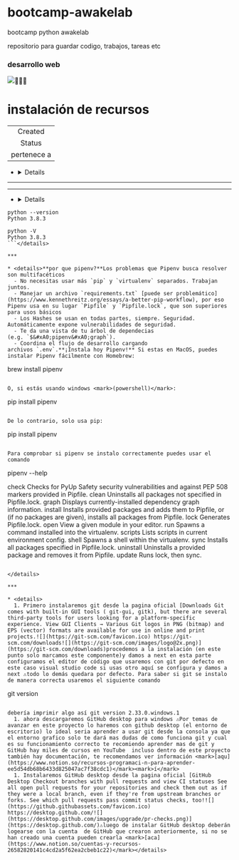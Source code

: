 # bootcamp-awakelab
bootcamp python  awakelab

repositorio para guardar codigo, trabajos, tareas etc

### desarrollo web
   
![](https://1.bp.blogspot.com/-EW9IYLNiqDA/Wv4r4sOGveI/AAAAAAAABUg/lL0B1cIEfCkrVROQXiApi92D6brGMLUPQCLcBGAs/s1600/visual-studio-code.jpg)🧑🏼‍💻

# instalación de recursos

|  |
| :---: |
| Created | <time>@January 18, 2022 11:57 PM</time> |
| Status |  |
| pertenece a | [📚Fundamentos del Desarrollo Web](https://www.notion.so/Fundamentos-del-Desarrollo-Web-75aeaa9367144c9e956fd1490236def9) |

* <details>**1. descarga visual studio desde la pagina oficial** [Gracias por descargar Visual Studio - Visual Studio Gracias por descargar Visual Studio - Visual Studio ![](https://visualstudio.microsoft.com/wp-content/uploads/2017/02/Microsoft-favicon.png) https://visualstudio.microsoft.com/es/thank-you-downloading-visual-studio/?sku=Community&rel=17![](https://visualstudio.microsoft.com/wp-content/uploads/2020/07/Facebook.png)](https://visualstudio.microsoft.com/es/thank-you-downloading-visual-studio/?sku=Community&rel=17) [https://www.youtube.com/watch?v=X_Z7d04x9-E&t=163s&ab_channel=Sistematts](https://www.youtube.com/watch?v=X_Z7d04x9-E&t=163s&ab_channel=Sistematts)

***

</details>

***

* <details>[Download Python Information about specific ports, and developer info Source and binary executables are signed by the release manager or binary builder using their OpenPGP key.![](https://www.python.org/static/favicon.ico) https://www.python.org/downloads/![](https://www.python.org/static/opengraph-icon-200x200.png)](https://www.python.org/downloads/)⚠️<mark>Muy importante</mark> antes de instalar  marcar el botón <mark>"add python 3.1 to Path"</mark> esto es para que python pueda ser invocado desde cualquier ruta o carpeta, todo lo demás se deja por defecto.**2. Ahora comprobáremos si se instalo correctamente en consola**
  - <details>
    + Press **Win+R**
    + Type **powershell**
    + Press **OK** or **Enter**</details>
  - <details>
    + Click on **Applications**
    + Go to **Finder**
    + Choose **Utilities** -> **Terminal**</details>**Linux**
  - Open the **terminal** window Aca debería mostrarte algo así

```
python --version
Python 3.8.3

python -V
Python 3.8.3
```</details>

***

* <details>**por que pipenv?**Los problemas que Pipenv busca resolver son multifacéticos
  - No necesitas usar más `pip` y `virtualenv` separados. Trabajan juntos.
  - Manejar un archivo `requirements.txt` [puede ser problemático](https://www.kennethreitz.org/essays/a-better-pip-workflow), por eso Pipenv usa en su lugar `Pipfile` y `Pipfile.lock`, que son superiores para usos básicos
  - Los Hashes se usan en todas partes, siempre. Seguridad. Automáticamente expone vulnerabilidades de seguridad.
  - Te da una vista de tu árbol de dependecias (e.g. `$&#xA0;pipenv&#xA0;graph`).
  - Coordina el flujo de desarrollo cargando archivos `.env`.**¡Instala hoy Pipenv!** Si estas en MacOS, puedes instalar Pipenv fácilmente con Homebrew:

```
 brew install pipenv
```

O, si estás usando windows <mark>(powershell)</mark>:

```
 pip install pipenv
```

De lo contrario, solo usa pip:

```
 pip install pipenv
```

Para comprobar si pipenv se instalo correctamente puedes usar el comando

```
pipenv --help

check      Checks for PyUp Safety security vulnerabilities and against PEP
             508 markers provided in Pipfile.
  clean      Uninstalls all packages not specified in Pipfile.lock.
  graph      Displays currently-installed dependency graph information.
  install    Installs provided packages and adds them to Pipfile, or (if no
             packages are given), installs all packages from Pipfile.
  lock       Generates Pipfile.lock.
  open       View a given module in your editor.
  run        Spawns a command installed into the virtualenv.
  scripts    Lists scripts in current environment config.
  shell      Spawns a shell within the virtualenv.
  sync       Installs all packages specified in Pipfile.lock.
  uninstall  Uninstalls a provided package and removes it from Pipfile.
  update     Runs lock, then sync.
```

</details>

***

* <details>
  1. Primero instalaremos git desde la pagina oficial [Downloads Git comes with built-in GUI tools ( git-gui, gitk), but there are several third-party tools for users looking for a platform-specific experience. View GUI Clients → Various Git logos in PNG (bitmap) and EPS (vector) formats are available for use in online and print projects.![](https://git-scm.com/favicon.ico) https://git-scm.com/downloads![](https://git-scm.com/images/logo@2x.png)](https://git-scm.com/downloads)procedemos a la instalación (en este punto solo marcamos este componente)y damos a next en esta parte configuramos el editor de código que usaremos con git por defecto en este caso visual studio code si usas otro aquí se configura y damos a next ⚠️todo lo demás quedara por defecto. Para saber si git se instalo de manera correcta usaremos el siguiente comando

```
git version
```

debería imprimir algo así git version 2.33.0.windows.1
  1. ahora descargaremos GitHub desktop para windows ⚠️Por temas de avanzar en este proyecto lo haremos con github desktop (el entorno de escritorio) lo ideal seria aprender a usar git desde la consola ya que el entorno grafico solo te dará mas dudas de como funciona git y cual es su funcionamiento correcto te recomiendo aprender mas de git y GitHub hay miles de cursos en YouTube  incluso dentro de este proyecto también hay documentación, te recomendamos ver información <mark>[aqu](https://www.notion.so/recursos-programaci-n-para-aprender-ee5d54db68b6433d825047ac7f38cdc1)</mark><mark>í</mark>
  1. Instalaremos GitHub desktop desde la pagina oficial [GitHub Desktop Checkout branches with pull requests and view CI statuses See all open pull requests for your repositories and check them out as if they were a local branch, even if they're from upstream branches or forks. See which pull requests pass commit status checks, too!![](https://github.githubassets.com/favicon.ico) https://desktop.github.com/![](https://desktop.github.com/images/upgrade/pr-checks.png)](https://desktop.github.com/)⚠️luego de instalar GitHub desktop deberán logearse con la cuenta  de GitHub que crearon anteriormente, si no se han creado una cuenta pueden crearla <mark>[aca](https://www.notion.so/cuentas-y-recursos-26582820141c4cd2a5f62ea2cbeb1c22)</mark></details>
